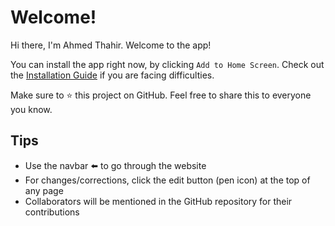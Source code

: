# Welcome!

Hi there, I'm Ahmed Thahir. Welcome to the app!

You can install the app right now, by clicking `Add to Home Screen`. Check out the [Installation Guide](Installation_Guide.md) if you are facing difficulties.

Make sure to ⭐ this project on GitHub. Feel free to share this to everyone you know.

## Tips

- Use the navbar ⬅️ to go through the website
- For changes/corrections, click the edit button (pen icon) at the top of any page
- Collaborators will be mentioned in the GitHub repository for their contributions
